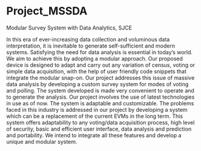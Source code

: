 # Project_MSSDA
Modular Survey System with Data Analytics, SJCE

In this era of ever-increasing data collection and voluminous data interpretation, it is
inevitable to generate self-sufficient and modern systems. Satisfying the need for data analysis is
essential in today’s world. We aim to achieve this by adopting a modular approach. Our proposed
device is designed to adapt and carry out any variation of census, voting or simple data acquisition,
with the help of user friendly code snippets that integrate the modular snap-on. Our project
addresses this issue of massive data analysis by developing a custom survey system for modes
of voting and polling. The system developed is made very convenient to operate and to generate
the analysis. Our project involves the use of latest technologies in use as of now. The system is
adaptable and customizable. The problems faced in this industry is addressed in our project by developing
a system which can be a replacement of the current EVMs in the long term. This system
offers adaptability to any voting/data acquisition process, high level of security, basic and efficient
user interface, data analysis and prediction and portability. We intend to integrate all these features
and develop a unique and modular system.
